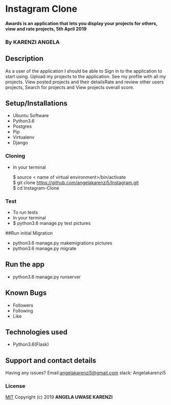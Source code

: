 # Instagram Clone
#### Awards is an application that lets you display your projects for others, view and rate projects, 5th April 2019

### By **KARENZI ANGELA**
##  Description
As a user of the application I should be able to Sign in to the application to start using. Upload my projects to the application. See my profile with all my projects.
View posted projects and their detailsRate and review other users projects, Search for projects and View projects overall score.
## Setup/Installations
* Ubuntu Software 
* Python3.6
* Postgres
* Pip
* Virtualenv
* Django

### Cloning
* In your terminal <br>

    $ source < name of virtual environment>/bin/activate<br>
    $ git clone https://github.com/angelakarenzi5/Instagram.git<br>
    $ cd Instagram-Clone

### Test
* To run tests
* In your terminal<br>
* $ python3.6 manage.py test pictures<br>


##Run initial Migration
* python3.6 manage.py makemigrations pictures 
* python3.6 manage.py migrate 


## Run the app
* python3.6 manage.py runserver 


## Known Bugs

* Followers
* Following
* Like

## Technologies used

* Python3.6(Flask)

## Support and contact details

Having any issues?
Email:angelakarenzi5@gmail.com
slack: Angelakarenzi5

### License

[MIT](https://choosealicense.com/licenses/mit/)
Copyright (c) 2019 **ANGELA UWASE KARENZI**